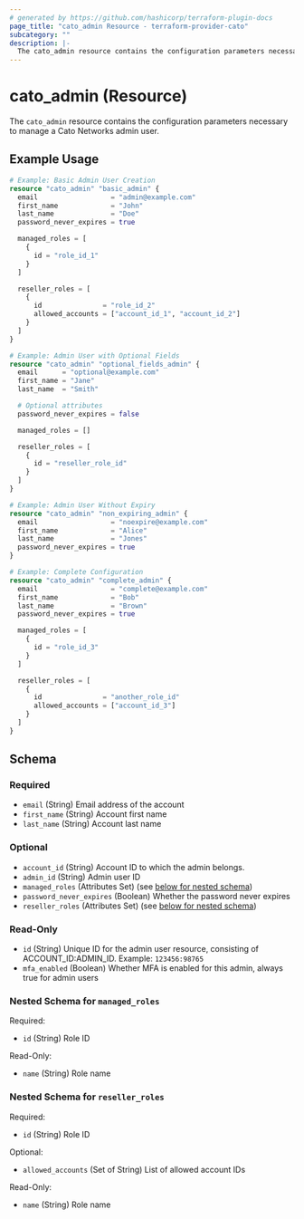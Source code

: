 ```yaml
---
# generated by https://github.com/hashicorp/terraform-plugin-docs
page_title: "cato_admin Resource - terraform-provider-cato"
subcategory: ""
description: |-
  The cato_admin resource contains the configuration parameters necessary to manage a Cato Networks admin user.
---
```


# cato_admin (Resource)

The `cato_admin` resource contains the configuration parameters necessary to manage a Cato Networks admin user.

## Example Usage

```terraform
# Example: Basic Admin User Creation
resource "cato_admin" "basic_admin" {
  email                  = "admin@example.com"
  first_name             = "John"
  last_name              = "Doe"
  password_never_expires = true

  managed_roles = [
    {
      id = "role_id_1"
    }
  ]

  reseller_roles = [
    {
      id               = "role_id_2"
      allowed_accounts = ["account_id_1", "account_id_2"]
    }
  ]
}

# Example: Admin User with Optional Fields
resource "cato_admin" "optional_fields_admin" {
  email      = "optional@example.com"
  first_name = "Jane"
  last_name  = "Smith"

  # Optional attributes
  password_never_expires = false

  managed_roles = []

  reseller_roles = [
    {
      id = "reseller_role_id"
    }
  ]
}

# Example: Admin User Without Expiry
resource "cato_admin" "non_expiring_admin" {
  email                  = "noexpire@example.com"
  first_name             = "Alice"
  last_name              = "Jones"
  password_never_expires = true
}

# Example: Complete Configuration
resource "cato_admin" "complete_admin" {
  email                  = "complete@example.com"
  first_name             = "Bob"
  last_name              = "Brown"
  password_never_expires = true

  managed_roles = [
    {
      id = "role_id_3"
    }
  ]

  reseller_roles = [
    {
      id               = "another_role_id"
      allowed_accounts = ["account_id_3"]
    }
  ]
}
```

<!-- schema generated by tfplugindocs -->
## Schema

### Required

- `email` (String) Email address of the account
- `first_name` (String) Account first name
- `last_name` (String) Account last name

### Optional

- `account_id` (String) Account ID to which the admin belongs.
- `admin_id` (String) Admin user ID
- `managed_roles` (Attributes Set) (see [below for nested schema](#nestedatt--managed_roles))
- `password_never_expires` (Boolean) Whether the password never expires
- `reseller_roles` (Attributes Set) (see [below for nested schema](#nestedatt--reseller_roles))

### Read-Only

- `id` (String) Unique ID for the admin user resource, consisting of ACCOUNT_ID:ADMIN_ID. Example: `123456:98765`
- `mfa_enabled` (Boolean) Whether MFA is enabled for this admin, always true for admin users

<a id="nestedatt--managed_roles"></a>
### Nested Schema for `managed_roles`

Required:

- `id` (String) Role ID

Read-Only:

- `name` (String) Role name


<a id="nestedatt--reseller_roles"></a>
### Nested Schema for `reseller_roles`

Required:

- `id` (String) Role ID

Optional:

- `allowed_accounts` (Set of String) List of allowed account IDs

Read-Only:

- `name` (String) Role name
